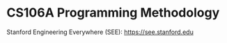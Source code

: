 # CS106A Programming Methodology

Stanford Engineering Everywhere (SEE): <https://see.stanford.edu>
